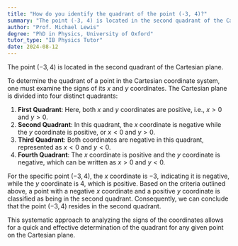 ```yaml
---
title: "How do you identify the quadrant of the point (-3, 4)?"
summary: "The point (-3, 4) is located in the second quadrant of the Cartesian coordinate system."
author: "Prof. Michael Lewis"
degree: "PhD in Physics, University of Oxford"
tutor_type: "IB Physics Tutor"
date: 2024-08-12
---
```


The point $(-3, 4)$ is located in the second quadrant of the Cartesian plane.

To determine the quadrant of a point in the Cartesian coordinate system, one must examine the signs of its $x$ and $y$ coordinates. The Cartesian plane is divided into four distinct quadrants:

1. **First Quadrant**: Here, both $x$ and $y$ coordinates are positive, i.e., $x > 0$ and $y > 0$.
2. **Second Quadrant**: In this quadrant, the $x$ coordinate is negative while the $y$ coordinate is positive, or $x < 0$ and $y > 0$.
3. **Third Quadrant**: Both coordinates are negative in this quadrant, represented as $x < 0$ and $y < 0$.
4. **Fourth Quadrant**: The $x$ coordinate is positive and the $y$ coordinate is negative, which can be written as $x > 0$ and $y < 0$.

For the specific point $(-3, 4)$, the $x$ coordinate is $-3$, indicating it is negative, while the $y$ coordinate is $4$, which is positive. Based on the criteria outlined above, a point with a negative $x$ coordinate and a positive $y$ coordinate is classified as being in the second quadrant. Consequently, we can conclude that the point $(-3, 4)$ resides in the second quadrant. 

This systematic approach to analyzing the signs of the coordinates allows for a quick and effective determination of the quadrant for any given point on the Cartesian plane.
    